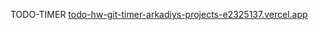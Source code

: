 TODO-TIMER [todo-hw-git-timer-arkadiys-projects-e2325137.vercel.app
](https://todo-hw-git-timer-arkadiys-projects-e2325137.vercel.app/)
